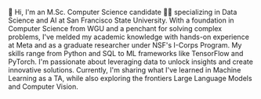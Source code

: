 👋 Hi, I'm an M.Sc. Computer Science candidate 👨‍💻 specializing in Data Science and AI at San Francisco State University.
With a foundation in Computer Science from WGU and a penchant for solving complex problems,
I've melded my academic knowledge with hands-on experience at Meta and as a graduate researcher under NSF's I-Corps Program.
My skills range from Python and SQL to ML frameworks like TensorFlow and PyTorch.
I'm passionate about leveraging data to unlock insights and create innovative solutions.
Currently, I'm sharing what I've learned in Machine Learning as a TA,
while also exploring the frontiers Large Language Models and Computer Vision.


